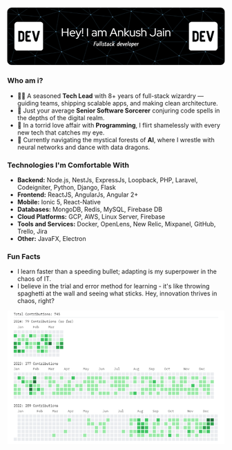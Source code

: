![logo](AnkushTechDev-github-header-image.png)

### Who am i?
- 👨‍💻 A seasoned **Tech Lead** with 8+ years of full-stack wizardry — guiding teams, shipping scalable apps, and making clean architecture.
- 🔭 Just your average **Senior Software Sorcerer** conjuring code spells in the depths of the digital realm.
- 🌱 In a torrid love affair with **Programming**, I flirt shamelessly with every new tech that catches my eye.
- 🌌 Currently navigating the mystical forests of **AI**, where I wrestle with neural networks and dance with data dragons.


### Technologies I'm Comfortable With
- **Backend:** Node.js, NestJs, ExpressJs, Loopback, PHP, Laravel, Codeigniter, Python, Django, Flask
- **Frontend:** ReactJS, AngularJs, Angular 2+
- **Mobile:** Ionic 5, React-Native
- **Databases:** MongoDB, Redis, MySQL, Firebase DB
- **Cloud Platforms:** GCP, AWS, Linux Server, Firebase
- **Tools and Services:** Docker, OpenLens, New Relic, Mixpanel, GitHub, Trello, Jira
- **Other:** JavaFX, Electron

### Fun Facts
- I learn faster than a speeding bullet; adapting is my superpower in the chaos of IT.
- I believe in the trial and error method for learning - it's like throwing spaghetti at the wall and seeing what sticks. Hey, innovation thrives in chaos, right?

<img src="./contributions1.png">
